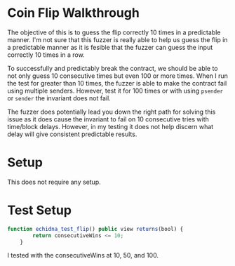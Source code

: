 # Coin Flip Walkthrough
The objective of this is to guess the flip correctly 10 times in a predictable manner. I'm not sure that this fuzzer is really able to help us guess the flip in a predictable manner as it is fesible that the fuzzer can guess the input correctly 10 times in a row. 

To successfully and predictably break the contract, we should be able to not only guess 10 consecutive times but even 100 or more times. When I run the test for greater than 10 times, the fuzzer is able to make the contract fail using multiple senders. However, test it for 100 times or with using `psender` or `sender` the invariant does not fail. 

The fuzzer does potentially lead you down the right path for solving this issue as it does cause the invariant to fail on 10 consecutive tries with time/block delays. However, in my testing it does not help discern what delay will give consistent predictable results. 

# Setup
This does not require any setup.

# Test Setup

```javascript
function echidna_test_flip() public view returns(bool) {
        return consecutiveWins <= 10;
    }
```

I tested with the consecutiveWins at 10, 50, and 100.